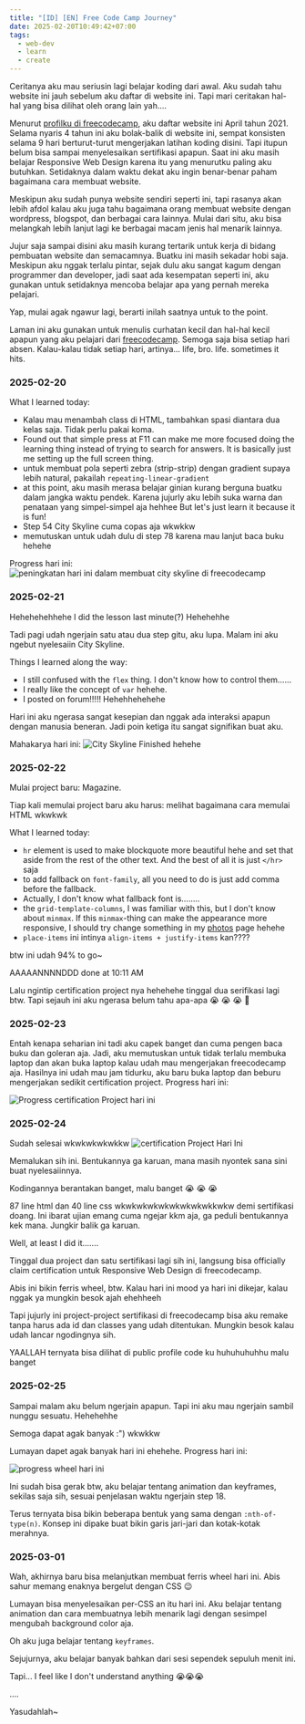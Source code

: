 ```yaml
---
title: "[ID] [EN] Free Code Camp Journey"
date: 2025-02-20T10:49:42+07:00
tags:
  - web-dev
  - learn
  - create
---
```


Ceritanya aku mau seriusin lagi belajar koding dari awal. Aku sudah tahu website ini jauh sebelum aku daftar di website ini. Tapi mari ceritakan hal-hal yang bisa dilihat oleh orang lain yah....

Menurut [profilku di freecodecamp](https://www.freecodecamp.org/satriafii), aku daftar website ini April tahun 2021. Selama nyaris 4 tahun ini aku bolak-balik di website ini, sempat konsisten selama 9 hari berturut-turut mengerjakan latihan koding disini. Tapi itupun belum bisa sampai menyelesaikan sertifikasi apapun. Saat ini aku masih belajar Responsive Web Design karena itu yang menurutku paling aku butuhkan. Setidaknya dalam waktu dekat aku ingin benar-benar paham bagaimana cara membuat website.

Meskipun aku sudah punya website sendiri seperti ini, tapi rasanya akan lebih afdol kalau aku juga tahu bagaimana orang membuat website dengan wordpress, blogspot, dan berbagai cara lainnya. Mulai dari situ, aku bisa melangkah lebih lanjut lagi ke berbagai macam jenis hal menarik lainnya. 

Jujur saja sampai disini aku masih kurang tertarik untuk kerja di bidang pembuatan website dan semacamnya. Buatku ini masih sekadar hobi saja. Meskipun aku nggak terlalu pintar, sejak dulu aku sangat kagum dengan programmer dan developer, jadi saat ada kesempatan seperti ini, aku gunakan untuk setidaknya mencoba belajar apa yang pernah mereka pelajari.

Yap, mulai agak ngawur lagi, berarti inilah saatnya untuk to the point.

Laman ini aku gunakan untuk menulis curhatan kecil dan hal-hal kecil apapun yang aku pelajari dari [freecodecamp](https://www.freecodecamp.org/). Semoga saja bisa setiap hari absen. Kalau-kalau tidak setiap hari, artinya... life, bro. life. sometimes it hits.

### 2025-02-20

What I learned today:
- Kalau mau menambah class di HTML, tambahkan spasi diantara dua kelas saja. Tidak perlu pakai koma.
- Found out that simple press at F11 can make me more focused doing the learning thing instead of trying to search for answers. It is basically just me setting up the full screen thing.
- untuk membuat pola seperti zebra (strip-strip) dengan gradient supaya lebih natural, pakailah `repeating-linear-gradient`
- at this point, aku masih merasa belajar ginian kurang berguna buatku dalam jangka waktu pendek. Karena jujurly aku lebih suka warna dan penataan yang simpel-simpel aja hehhee But let's just learn it because it is fun!
- Step 54 City Skyline cuma copas aja wkwkkw
- memutuskan untuk udah dulu di step 78 karena mau lanjut baca buku hehehe 

Progress hari ini:
![peningkatan hari ini dalam membuat city skyline di freecodecamp](Screenshot-2025-02-20-113513.png)

### 2025-02-21

Hehehehehhehe I did the lesson last minute(?) Hehehehhe

Tadi pagi udah ngerjain satu atau dua step gitu, aku lupa. Malam ini aku ngebut nyelesaiin City Skyline.

Things I learned along the way:
- I still confused with the `flex` thing. I don't know how to control them......
- I really like the concept of `var` hehehe.
- I posted on forum!!!!! Hehehhehehehe

Hari ini aku ngerasa sangat kesepian dan nggak ada interaksi apapun dengan manusia beneran. Jadi poin ketiga itu sangat signifikan buat aku.

Mahakarya hari ini:
![City Skyline Finished hehehe](city-skyline-finished.png)


### 2025-02-22

Mulai project baru: Magazine.

Tiap kali memulai project baru aku harus: melihat bagaimana cara memulai HTML wkwkwk 

What I learned today:
- `hr` element is used to make blockquote more beautiful hehe and set that aside from the rest of the other text. And the best of all it is just `</hr>` saja
- to add fallback on `font-family`, all you need to do is just add comma before the fallback. 
- Actually, I don't know what fallback font is........
- the `grid-template-columns`, I was familiar with this, but I don't know about `minmax`. If this `minmax`-thing can make the appearance more responsive, I should try change something in my [photos](/photos/) page hehehe
- `place-items` ini intinya `align-items + justify-items` kan????


btw ini udah 94% to go~ 

AAAAANNNNDDD done at 10:11 AM

Lalu ngintip certification project nya hehehehe tinggal dua serifikasi lagi btw. Tapi sejauh ini aku ngerasa belum tahu apa-apa :sob: :sob: :sob: :pray:


### 2025-02-23

Entah kenapa seharian ini tadi aku capek banget dan cuma pengen baca buku dan goleran aja. Jadi, aku memutuskan untuk tidak terlalu membuka laptop dan akan buka laptop kalau udah mau mengerjakan freecodecamp aja. Hasilnya ini udah mau jam tidurku, aku baru buka laptop dan beburu mengerjakan sedikit certification project. Progress hari ini:

![Progress certification Project hari ini](Screenshot_2025-02-23_204616.png)


### 2025-02-24

Sudah selesai wkwkwkwkwkkw
![certification Project Hari Ini](Screenshot_2025-02-24_115229.png)

Memalukan sih ini. Bentukannya ga karuan, mana masih nyontek sana sini buat nyelesaiinnya. 

Kodingannya berantakan banget, malu banget :sob: :sob: :sob:

87 line html dan 40 line css wkwkwkwkwkwkwkwkwkkwkw demi sertifikasi doang. Ini ibarat ujian emang cuma ngejar kkm aja, ga peduli bentukannya kek mana. Jungkir balik ga karuan.

Well, at least I did it.......

Tinggal dua project dan satu sertifikasi lagi sih ini, langsung bisa officially claim certification untuk Responsive Web Design di freecodecamp.

Abis ini bikin ferris wheel, btw. Kalau hari ini mood ya hari ini dikejar, kalau nggak ya mungkin besok ajah ehehheeh

Tapi jujurly ini project-project sertifikasi di freecodecamp bisa aku remake tanpa harus ada id dan classes yang udah ditentukan. Mungkin besok kalau udah lancar ngodingnya sih. 

YAALLAH ternyata bisa dilihat di public profile code ku huhuhuhuhhu malu banget


### 2025-02-25

Sampai malam aku belum ngerjain apapun. Tapi ini aku mau ngerjain sambil nunggu sesuatu. Hehehehhe

Semoga dapat agak banyak :") wkwkkw

Lumayan dapet agak banyak hari ini ehehehe. Progress hari ini: 

![progress wheel hari ini](Screenshot_2025-02-25_220548.png)

Ini sudah bisa gerak btw, aku belajar tentang animation dan keyframes, sekilas saja sih, sesuai penjelasan waktu ngerjain step 18. 

Terus ternyata bisa bikin beberapa bentuk yang sama dengan `:nth-of-type(n)`. Konsep ini dipake buat bikin garis jari-jari dan kotak-kotak merahnya.

### 2025-03-01

Wah, akhirnya baru bisa melanjutkan membuat ferris wheel hari ini. Abis sahur memang enaknya bergelut dengan CSS :wink:

Lumayan bisa menyelesaikan per-CSS an itu hari ini. Aku belajar tentang animation dan cara membuatnya lebih menarik lagi dengan sesimpel mengubah background color aja. 

Oh aku juga belajar tentang `keyframes`.

Sejujurnya, aku belajar banyak bahkan dari sesi sependek sepuluh menit ini.

Tapi... I feel like I don't understand anything :sob::sob::sob:

....

Yasudahlah~